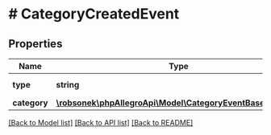 # # CategoryCreatedEvent

## Properties

Name | Type | Description | Notes
------------ | ------------- | ------------- | -------------
**type** | **string** |  | [optional] [default to 'CATEGORY_CREATED']
**category** | [**\robsonek\phpAllegroApi\Model\CategoryEventBaseCategory**](CategoryEventBaseCategory.md) |  |

[[Back to Model list]](../../README.md#models) [[Back to API list]](../../README.md#endpoints) [[Back to README]](../../README.md)
